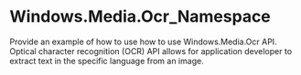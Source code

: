 # Windows.Media.Ocr_Namespace
Provide an example of how to use how to use Windows.Media.Ocr API. Optical character recognition (OCR) API allows for application developer to extract text in the specific language from an image.

